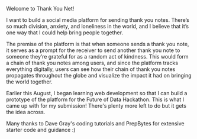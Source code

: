 Welcome to Thank You Net!

I want to build a social media platform for sending thank you notes.  There’s so much division, anxiety, and loneliness in the world, and I believe that it’s one way that I could help bring people together.<br/>

The premise of the platform is that when someone sends a thank you note, it serves as a prompt for the receiver to send another thank you note to someone they’re grateful for as a random act of kindness.  This would form a chain of thank you notes among users, and since the platform tracks everything digitally, users can see how their chain of thank you notes propagates throughout the globe and visualize the impact it had on bringing the world together.<br/>

Earlier this August, I began learning web development so that I can build a prototype of the platform for the Future of Data Hackathon.  This is what I came up with for my submission!  There's plenty more left to do but it gets the idea across.

Many thanks to Dave Gray's coding tutorials and PrepBytes for extensive starter code and guidance :)
